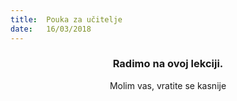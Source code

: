 ```yaml
---
title:  Pouka za učitelje
date:   16/03/2018
---
```


### <center>Radimo na ovoj lekciji.</center>
<center>Molim vas, vratite se kasnije</center>